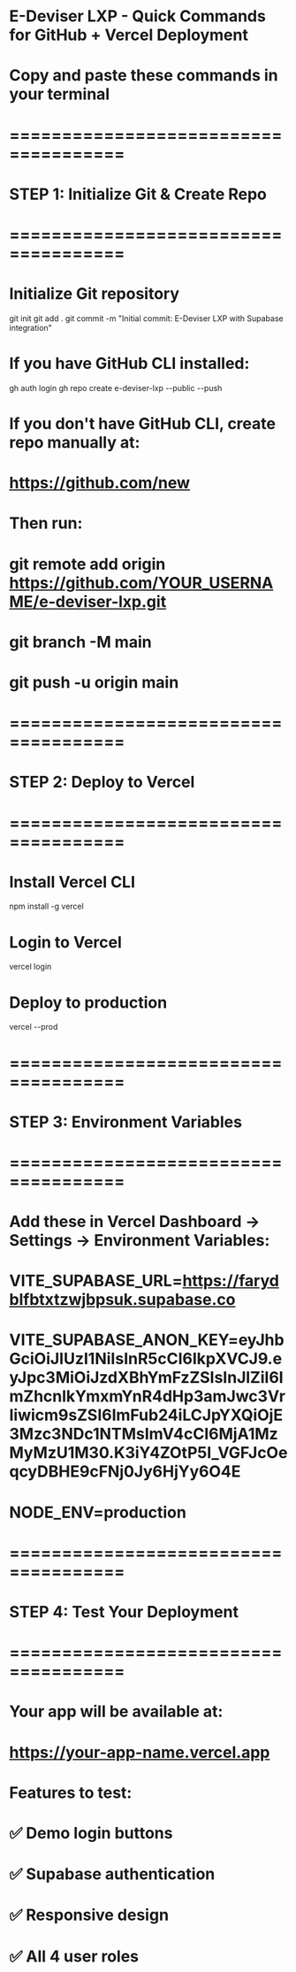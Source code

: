 # E-Deviser LXP - Quick Commands for GitHub + Vercel Deployment
# Copy and paste these commands in your terminal

# =====================================
# STEP 1: Initialize Git & Create Repo
# =====================================

# Initialize Git repository
git init
git add .
git commit -m "Initial commit: E-Deviser LXP with Supabase integration"

# If you have GitHub CLI installed:
gh auth login
gh repo create e-deviser-lxp --public --push

# If you don't have GitHub CLI, create repo manually at:
# https://github.com/new
# Then run:
# git remote add origin https://github.com/YOUR_USERNAME/e-deviser-lxp.git
# git branch -M main
# git push -u origin main

# =====================================
# STEP 2: Deploy to Vercel
# =====================================

# Install Vercel CLI
npm install -g vercel

# Login to Vercel
vercel login

# Deploy to production
vercel --prod

# =====================================
# STEP 3: Environment Variables
# =====================================

# Add these in Vercel Dashboard → Settings → Environment Variables:
# VITE_SUPABASE_URL=https://farydblfbtxtzwjbpsuk.supabase.co
# VITE_SUPABASE_ANON_KEY=eyJhbGciOiJIUzI1NiIsInR5cCI6IkpXVCJ9.eyJpc3MiOiJzdXBhYmFzZSIsInJlZiI6ImZhcnlkYmxmYnR4dHp3amJwc3VrIiwicm9sZSI6ImFub24iLCJpYXQiOjE3Mzc3NDc1NTMsImV4cCI6MjA1MzMyMzU1M30.K3iY4ZOtP5I_VGFJcOeqcyDBHE9cFNj0Jy6HjYy6O4E
# NODE_ENV=production

# =====================================
# STEP 4: Test Your Deployment
# =====================================

# Your app will be available at:
# https://your-app-name.vercel.app

# Features to test:
# ✅ Demo login buttons
# ✅ Supabase authentication
# ✅ Responsive design
# ✅ All 4 user roles